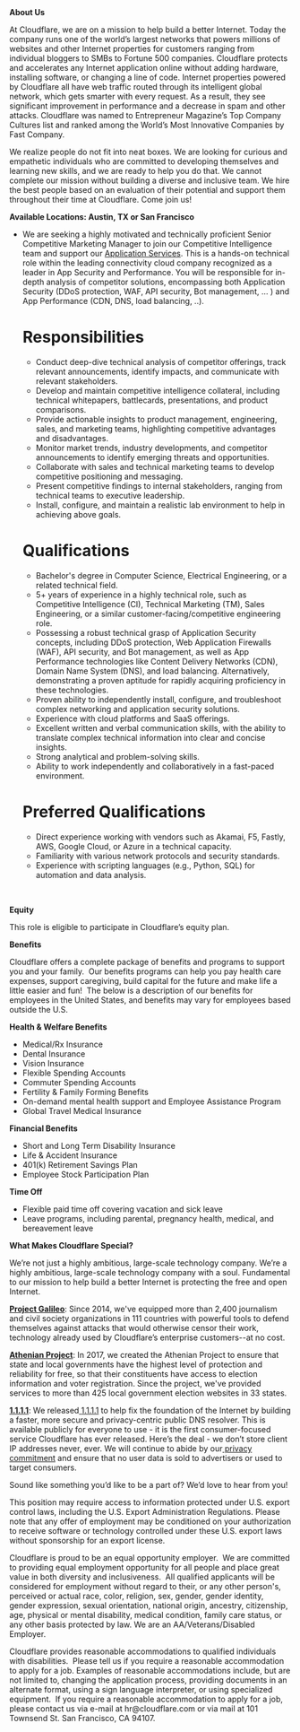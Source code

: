 <div class="content-intro">
	<div><strong>About Us</strong></div>
	<div>
		<p>At Cloudflare, we are on a mission to help build a better Internet. Today the company runs one of the world’s largest networks that powers millions of websites and other Internet properties for customers ranging from individual bloggers to SMBs to Fortune 500 companies. Cloudflare protects and accelerates any Internet application online without adding hardware, installing software, or changing a line of code. Internet properties powered by Cloudflare all have web traffic routed through its intelligent global network, which gets smarter with every request. As a result, they see significant improvement in performance and a decrease in spam and other attacks. Cloudflare was named to Entrepreneur Magazine’s Top Company Cultures list and ranked among the World’s Most Innovative Companies by Fast Company.&nbsp;</p>
		<p><span style="font-weight: 400;">We realize people do not fit into neat boxes. We are looking for curious and empathetic individuals who are committed to developing themselves and learning new skills, and we are ready to help you do that. We cannot complete our mission without building a diverse and inclusive team. We hire the best people based on an evaluation of their potential and support them throughout their time at Cloudflare. Come join us!&nbsp;</span></p>
	</div>
</div>
<p><strong>Available Locations: Austin, TX or San Francisco</strong></p>
<ul>
	<li>
		<p>We are seeking a highly motivated and technically proficient Senior Competitive Marketing Manager to join our Competitive Intelligence team and support our <a href="https://www.cloudflare.com/application-services/products/#Application">Application Services</a>. This is a hands-on technical role within the leading connectivity cloud company recognized as a leader in App Security and Performance. You will be responsible for in-depth analysis of competitor solutions, encompassing both Application Security (DDoS protection, WAF, API security, Bot management, … ) and App Performance (CDN, DNS, load balancing, ..).</p>
		<h1><strong>Responsibilities</strong></h1>
		<ul>
			<li>Conduct deep-dive technical analysis of competitor offerings, track relevant announcements, identify impacts, and communicate with relevant stakeholders.</li>
			<li>Develop and maintain competitive intelligence collateral, including technical whitepapers, battlecards, presentations, and product comparisons.</li>
			<li>Provide actionable insights to product management, engineering, sales, and marketing teams, highlighting competitive advantages and disadvantages.</li>
			<li>Monitor market trends, industry developments, and competitor announcements to identify emerging threats and opportunities.</li>
			<li>Collaborate with sales and technical marketing teams to develop competitive positioning and messaging.</li>
			<li>Present competitive findings to internal stakeholders, ranging from technical teams to executive leadership.</li>
			<li>Install, configure, and maintain a realistic lab environment to help in achieving above goals.</li>
		</ul>
		<h1><strong>Qualifications</strong></h1>
		<ul>
			<li>Bachelor's degree in Computer Science, Electrical Engineering, or a related technical field.</li>
			<li>5+ years of experience in a highly technical role, such as Competitive Intelligence (CI), Technical Marketing (TM), Sales Engineering, or a similar customer-facing/competitive engineering role.</li>
			<li>Possessing a robust technical grasp of Application Security concepts, including DDoS protection, Web Application Firewalls (WAF), API security, and Bot management, as well as App Performance technologies like Content Delivery Networks (CDN), Domain Name System (DNS), and load balancing. Alternatively, demonstrating a proven aptitude for rapidly acquiring proficiency in these technologies.</li>
			<li>Proven ability to independently install, configure, and troubleshoot complex networking and application security solutions.</li>
			<li>Experience with cloud platforms and SaaS offerings.</li>
			<li>Excellent written and verbal communication skills, with the ability to translate complex technical information into clear and concise insights.</li>
			<li>Strong analytical and problem-solving skills.</li>
			<li>Ability to work independently and collaboratively in a fast-paced environment.</li>
		</ul>
		<h1><strong>Preferred Qualifications</strong></h1>
		<ul>
			<li>Direct experience working with vendors such as Akamai, F5, Fastly, AWS, Google Cloud, or Azure in a technical capacity.</li>
			<li>Familiarity with various network protocols and security standards.</li>
			<li>Experience with scripting languages (e.g., Python, SQL) for automation and data analysis.</li>
		</ul>
	</li>
</ul>
<p>&nbsp;</p>
<p><strong>Equity</strong></p>
<p>This role is eligible to participate in Cloudflare’s equity plan.</p>
<p><strong>Benefits</strong></p>
<p>Cloudflare offers a complete package of benefits and programs to support you and your family.&nbsp; Our benefits programs can help you pay health care expenses, support caregiving, build capital for the future and make life a little easier and fun!&nbsp; The below is a description of our benefits for employees in the United States, and benefits may vary for employees based outside the U.S.</p>
<p><strong>Health &amp; Welfare Benefits</strong></p>
<ul>
	<li>Medical/Rx Insurance</li>
	<li>Dental Insurance</li>
	<li>Vision Insurance</li>
	<li>Flexible Spending Accounts</li>
	<li>Commuter Spending Accounts</li>
	<li>Fertility &amp; Family Forming Benefits</li>
	<li>On-demand mental health support and Employee Assistance Program</li>
	<li>Global Travel Medical Insurance</li>
</ul>
<p><strong>Financial Benefits</strong></p>
<ul>
	<li>Short and Long Term Disability Insurance</li>
	<li>Life &amp; Accident Insurance</li>
	<li>401(k) Retirement Savings Plan</li>
	<li>Employee Stock Participation Plan</li>
</ul>
<p><strong>Time Off</strong></p>
<ul>
	<li>Flexible paid time off covering vacation and sick leave</li>
	<li>Leave programs, including parental, pregnancy health, medical, and bereavement leave</li>
</ul>
<div class="content-conclusion">
	<p><strong>What Makes Cloudflare Special?</strong></p>
	<p><span style="font-weight: 400;">We’re not just a highly ambitious, large-scale technology company. We’re a highly ambitious, large-scale technology company with a soul. Fundamental to our mission to help build a better Internet is protecting the free and open Internet.</span></p>
	<p><a href="https://blog.cloudflare.com/protecting-free-expression-online/"><strong>Project Galileo</strong></a><span style="font-weight: 400;">: Since 2014, we've equipped more than 2,400 journalism and civil society organizations in 111 countries with powerful tools to defend themselves against attacks that would otherwise censor their work, technology already used by Cloudflare’s enterprise customers--at no cost.</span></p>
	<p><strong><a href="https://www.cloudflare.com/athenian/">Athenian Project</a></strong><span style="font-weight: 400;">: In 2017, we created the Athenian Project to ensure that state and local governments have the highest level of protection and reliability for free, so that their constituents have access to election information and voter registration. Since the project, we've provided services to more than 425 local government election websites in 33 states.</span></p>
	<p><a href="https://1.1.1.1/"><strong>1.1.1.1</strong></a><span style="font-weight: 400;">: We released</span><a href="https://1.1.1.1/"> <span style="font-weight: 400;">1.1.1.1</span></a><span style="font-weight: 400;"> to help fix the foundation of the Internet by building a faster, more secure and privacy-centric public DNS resolver. This is available publicly for everyone to use - it is the first consumer-focused service Cloudflare has ever released. Here’s the deal - we don’t store client IP addresses never, ever. We will continue to abide by our</span><a href="https://developers.cloudflare.com/1.1.1.1/privacy/public-dns-resolver"> privacy commitment</a><span style="font-weight: 400;"> and ensure that no user data is sold to advertisers or used to target consumers.</span></p>
	<p><span style="font-weight: 400;">Sound like something you’d like to be a part of? We’d love to hear from you!</span></p>
	<p><span style="font-weight: 400;">This position may require access to information protected under U.S. export control laws, including the U.S. Export Administration Regulations. Please note that any offer of employment may be conditioned on your authorization to receive software or technology controlled under these U.S. export laws without sponsorship for an export license.</span></p>
	<p><span style="font-weight: 400;">Cloudflare is proud to be an equal opportunity employer. &nbsp;We are committed to providing equal employment opportunity for all people and place great value in both diversity and inclusiveness. &nbsp;All qualified applicants will be considered for employment without regard to their, or any other person's, perceived or actual</span> <span style="font-weight: 400;">race, color, religion, sex, gender, gender identity, gender expression, sexual orientation, national origin, ancestry, citizenship, age, physical or mental disability, medical condition, family care status, or any other basis protected by law. </span><span style="font-weight: 400;">We are an AA/Veterans/Disabled Employer.</span></p>
	<p><span style="font-weight: 400;">Cloudflare provides reasonable accommodations to qualified individuals with disabilities. &nbsp;Please tell us if you require a reasonable accommodation to apply for a job. Examples of reasonable accommodations include, but are not limited to, changing the application process, providing documents in an alternate format, using a sign language interpreter, or using specialized equipment. &nbsp;If you require a reasonable accommodation to apply for a job, please contact us via e-mail at </span><span style="font-weight: 400;">hr@cloudflare.com</span><span style="font-weight: 400;"> or via mail at 101 Townsend St. San Francisco, CA 94107.</span></p>
</div>